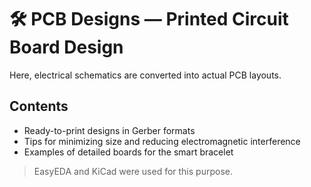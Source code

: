 # 🛠️ PCB Designs — Printed Circuit Board Design

Here, electrical schematics are converted into actual PCB layouts.

## Contents

- Ready-to-print designs in Gerber formats
- Tips for minimizing size and reducing electromagnetic interference
- Examples of detailed boards for the smart bracelet

> EasyEDA and KiCad were used for this purpose.
